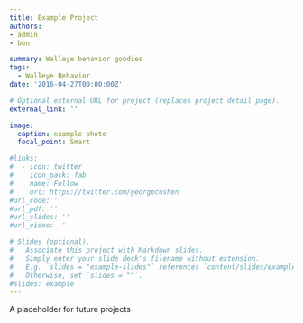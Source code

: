 ```yaml
---
title: Example Project
authors:
- admin
- ben

summary: Walleye behavior goodies 
tags:
  - Walleye Behavior
date: '2016-04-27T00:00:00Z'

# Optional external URL for project (replaces project detail page).
external_link: ''

image:
  caption: example photo
  focal_point: Smart

#links:
#  - icon: twitter
#    icon_pack: fab
#    name: Follow
#    url: https://twitter.com/georgecushen
#url_code: ''
#url_pdf: ''
#url_slides: ''
#url_video: ''

# Slides (optional).
#   Associate this project with Markdown slides.
#   Simply enter your slide deck's filename without extension.
#   E.g. `slides = "example-slides"` references `content/slides/example-slides.md`.
#   Otherwise, set `slides = ""`.
#slides: example
---
```


A placeholder for future projects 
